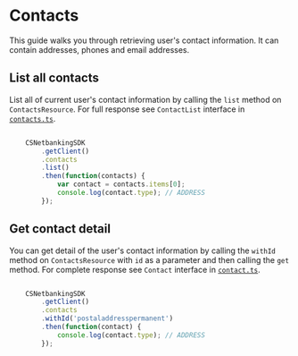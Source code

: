# Contacts

This guide walks you through retrieving user's contact information. It can contain addresses, phones and email addresses.

## List all contacts

List all of current user's contact information by calling the `list` method on `ContactsResource`. For full response see `ContactList` interface in [`contacts.ts`](../lib/contacts/contacts.ts).

```javascript

    CSNetbankingSDK
        .getClient()
        .contacts
        .list()
        .then(function(contacts) {
            var contact = contacts.items[0];
            console.log(contact.type); // ADDRESS
        });

```

## Get contact detail

You can get detail of the user's contact information by calling the `withId` method on `ContactsResource` with `id` as a parameter and then calling the `get` method. For complete response see `Contact` interface in [`contact.ts`](../lib/contact/contact.ts).

```javascript

    CSNetbankingSDK
        .getClient()
        .contacts
        .withId('postaladdresspermanent')
        .then(function(contact) {
            console.log(contact.type); // ADDRESS
        });

```